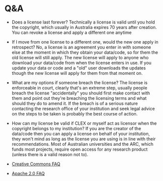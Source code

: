 # Q&A
* Does a license last forever?
Technically a license is valid until you hold the copyright, which usually in Australia expires 70 years after creation. You can revoke a license and apply a different one anytime 
* If I move from one license to a different one, would the new one apply in retrospect?
No, a license is an agreement you enter in with someone else at the moment in which they obtain your data/code, so for them the old license will still apply. The new license will apply to anyone who download your data/code from when the license enters in use. If you update your data or code and a "old" user downloads the updates though the new license will apply for them from that moment on.
* What are my options if someone breach the license?
The license is enforceable in court, clearly that's an extreme step, usually people breach the license "accidentally" you should first make contact with them and point out they're breaching the licensing terms and what should they do to amend it. If the breach is of a serious nature contacting the research office of your institution and seek legal advice on the steps to be taken is probably the best course of action.
* How can my license be valid if CLEX or myself act as licensor when the copyright belongs to my institution?
 If you are the creator of the data/code then you can apply a license on behalf of your institution, they won't mind as long as the license you are using is in line with their recommendations. Most of Australian universities and the ARC, which funds most projects, require open access for any research product (unless there is a valid reason not to).

* [Creative Commons FAQ](https://creativecommons.org/faq/)

* [Apache 2.0 FAQ](http://www.apache.org/foundation/license-faq.html)
